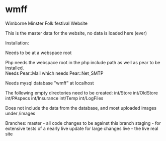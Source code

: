 # wmff
Wimborne Minster Folk festival Website

This is the master data for the website, no data is loaded here (ever)

Installation:

Needs to be at a webspace root

Php needs the webspace root in the php include path as well as pear to be installed.  
Needs Pear::Mail which needs Pear::Net_SMTP

Needs mysql database "wmff" at localhost

The following empty directories need to be created:
int/Store int/OldStore int/PAspecs int/Insurance int/Temp int/LogFiles

Does not include the data from the database, and most uploaded images under /images


Branches:
master - all code changes to be against this branch
staging - for extensive tests of a nearly live update for large changes
live - the live real site


